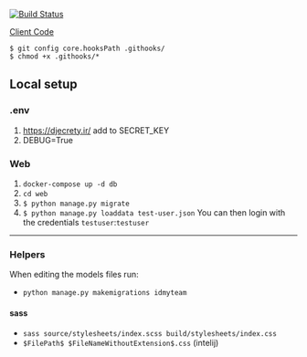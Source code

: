[![Build Status](https://github.com/maxisme/idmyteam-server/workflows/ID%20My%20Team%20Server/badge.svg)](https://github.com/maxisme/idmyteam-server/actions)

[Client Code](https://github.com/maxisme/idmyteam-server)

```
$ git config core.hooksPath .githooks/
$ chmod +x .githooks/*
```

## Local setup
### .env
1. https://djecrety.ir/ add to SECRET_KEY
2. DEBUG=True
### Web
1. `docker-compose up -d db`
2. `cd web`
3. `$ python manage.py migrate`
4. `$ python manage.py loaddata test-user.json`
You can then login with the credentials `testuser`:`testuser`

____

### Helpers
When editing the models files run:
 - `python manage.py makemigrations idmyteam`


#### sass
 - `sass source/stylesheets/index.scss build/stylesheets/index.css`
 - `$FilePath$ $FileNameWithoutExtension$.css` (intelij)